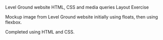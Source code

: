 Level Ground website HTML, CSS and media queries Layout Exercise

Mockup image from Level Ground website initially using floats, then using flexbox.

Completed using HTML and CSS.
